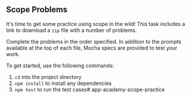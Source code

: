 ## Scope Problems

It's time to get some practice using scope in the wild! This task includes a
link to download a `zip` file with a number of problems.

Complete the problems in the order specified. In addition to the prompts
available at the top of each file, Mocha specs are provided to test your work.

To get started, use the following commands:

1. `cd` into the project directory
2. `npm install` to install any dependencies
3. `npm test` to run the test cases# app-academy-scope-practice
